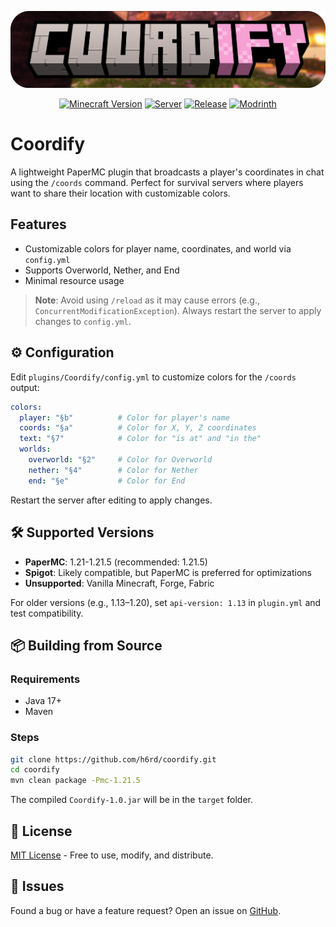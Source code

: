 ![Coordify Logo](images/banner-git.png)

<div align="center">
  
  <a href="https://www.minecraft.net/"><img src="https://img.shields.io/badge/Minecraft-1.21.5-brightgreen" alt="Minecraft Version"></a>
  <a href="https://papermc.io/"><img src="https://img.shields.io/badge/Server-PaperMC-orange" alt="Server"></a>
  <a href="https://github.com/h6rd/coordify/releases"><img src="https://img.shields.io/github/v/release/h6rd/coordify" alt="Release"></a>
  <a href="https://modrinth.com/plugin/coordify"><img src="https://img.shields.io/badge/Download-Modrinth-00AF5C" alt="Modrinth"></a>
</div>

# Coordify
A lightweight PaperMC plugin that broadcasts a player's coordinates in chat using the `/coords` command. Perfect for survival servers where players want to share their location with customizable colors.

## Features 
- Customizable colors for player name, coordinates, and world via `config.yml`
- Supports Overworld, Nether, and End
- Minimal resource usage

> **Note**: Avoid using `/reload` as it may cause errors (e.g., `ConcurrentModificationException`). Always restart the server to apply changes to `config.yml`.

## ⚙️ Configuration
Edit `plugins/Coordify/config.yml` to customize colors for the `/coords` output:
```yaml
colors:
  player: "§b"          # Color for player's name
  coords: "§a"          # Color for X, Y, Z coordinates
  text: "§7"            # Color for "is at" and "in the"
  worlds:
    overworld: "§2"     # Color for Overworld
    nether: "§4"        # Color for Nether
    end: "§e"           # Color for End
```
Restart the server after editing to apply changes.

## 🛠️ Supported Versions
- **PaperMC**: 1.21-1.21.5 (recommended: 1.21.5)
- **Spigot**: Likely compatible, but PaperMC is preferred for optimizations
- **Unsupported**: Vanilla Minecraft, Forge, Fabric

For older versions (e.g., 1.13–1.20), set `api-version: 1.13` in `plugin.yml` and test compatibility.

## 📦 Building from Source
### Requirements
- Java 17+
- Maven

### Steps
```bash
git clone https://github.com/h6rd/coordify.git
cd coordify
mvn clean package -Pmc-1.21.5
```
The compiled `Coordify-1.0.jar` will be in the `target` folder.

## 📜 License
[MIT License](LICENSE) - Free to use, modify, and distribute.

## 🐛 Issues
Found a bug or have a feature request? Open an issue on [GitHub](https://github.com/h6rd/coordify/issues).
